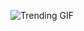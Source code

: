 
<!-- GIF_SECTION -->
![Trending GIF](https://media0.giphy.com/media/v1.Y2lkPThiYjIxNzcyYmI2NmQ5aHdsNHVtdXA0czVseXF1Y2xnaGZpaGJtd3Fyb2hpM2Q1cSZlcD12MV9naWZzX3NlYXJjaCZjdD1n/wQAbcl6iDnawokpLj9/giphy.gif)
<!-- END_GIF_SECTION -->
